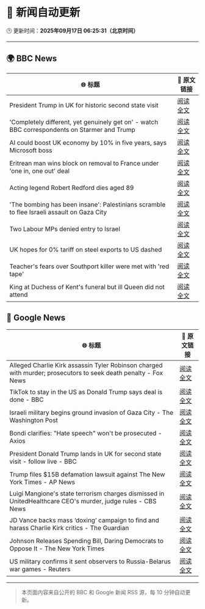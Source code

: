 # 🧠 新闻自动更新

🕒 更新时间：**2025年09月17日 06:25:31（北京时间）**

---

## 🌍 BBC News

| 🌐 标题 | 🔗 原文链接 |
|--------|-------------|
| President Trump in UK for historic second state visit | [阅读全文](https://www.bbc.com/news/articles/cz9jyzl4532o?at_medium=RSS&at_campaign=rss) |
| 'Completely different, yet genuinely get on' - watch BBC correspondents on Starmer and Trump | [阅读全文](https://www.bbc.com/news/videos/c9dxq447dwvo?at_medium=RSS&at_campaign=rss) |
| AI could boost UK economy by 10% in five years, says Microsoft boss | [阅读全文](https://www.bbc.com/news/articles/c7016ljre03o?at_medium=RSS&at_campaign=rss) |
| Eritrean man wins block on removal to France under 'one in, one out' deal | [阅读全文](https://www.bbc.com/news/articles/c1dqe2443l1o?at_medium=RSS&at_campaign=rss) |
| Acting legend Robert Redford dies aged 89 | [阅读全文](https://www.bbc.com/news/articles/c1dqe9ey0kgo?at_medium=RSS&at_campaign=rss) |
| 'The bombing has been insane': Palestinians scramble to flee Israeli assault on Gaza City | [阅读全文](https://www.bbc.com/news/articles/cly0qnnx5w5o?at_medium=RSS&at_campaign=rss) |
| Two Labour MPs denied entry to Israel | [阅读全文](https://www.bbc.com/news/articles/cge2gweqzjno?at_medium=RSS&at_campaign=rss) |
| UK hopes for 0% tariff on steel exports to US dashed | [阅读全文](https://www.bbc.com/news/articles/cj4y2gge7p1o?at_medium=RSS&at_campaign=rss) |
| Teacher's fears over Southport killer were met with 'red tape' | [阅读全文](https://www.bbc.com/news/articles/cvgvd15x8d7o?at_medium=RSS&at_campaign=rss) |
| King at Duchess of Kent's funeral but ill Queen did not attend | [阅读全文](https://www.bbc.com/news/articles/cpq5eynnn8ro?at_medium=RSS&at_campaign=rss) |

## 📰 Google News

| 🌐 标题 | 🔗 原文链接 |
|--------|-------------|
| Alleged Charlie Kirk assassin Tyler Robinson charged with murder; prosecutors to seek death penalty - Fox News | [阅读全文](https://news.google.com/rss/articles/CBMiogFBVV95cUxQMXRoVWVlYVBCcWFKSm9ELWVxclFmc0tJQ3RVT3lFeGdad041blpSMXFJSzZWYTZVT0FQclBVeDZicS1VT0NKbXJtbmZ4UTRMZUFvdDNjTUdTZTVJMHFhbG5lVUhXSk1DMXR4VE5QRDMyZlJYYVdPUktBR2VyLVhBVF85Sl9KWG9jUGNwT2RmdmdJMDM1bFNoWHNDRDFRdE5KVWfSAacBQVVfeXFMTnhrUDJFYWJvMUEyYkpfUjl1UWNtWlI0S2xIZFl0bDI0YjFQT2EwMkgwMm1SZy1PbklrRlNqZVBUclRmTjNLRlktOUpiQ0JEZWVqc0wtdE5GaE5FOGhqNGFseHFuQ1lEWHRFTzU3SXVycXhNYzlQbE1JLTFfc0xJekJWSGV3SU92V3FvbGNOS05sUzRPeFlpSjdzSGg0emszaTlEU2lFSDg?oc=5) |
| TikTok to stay in the US as Donald Trump says deal is done - BBC | [阅读全文](https://news.google.com/rss/articles/CBMiWkFVX3lxTFBPb0dUYVNrRkN0Y0g0UlNYOV9wTlhjem9KQjU1ZkREN0N4WmhCYmdWWVQyVWloc3A2M2VvSVU1M3JvSDRMQXpDUHJwODFzNVROSVl6a2hsQ2d0QdIBX0FVX3lxTE1NTWJwdDdFTFVTc1B1MXhaSmN6MWpBTENMNWZWam5IMjNFYV9LOU1sSVIyaTE1bUhhZHdabjJQdmNDNjlXMng1Y180QVdYdXdYTkh3ZEowYUlwaHhJUFdR?oc=5) |
| Israeli military begins ground invasion of Gaza City - The Washington Post | [阅读全文](https://news.google.com/rss/articles/CBMiiAFBVV95cUxQWGdoSG04NEsxTHFITlZiZDVOWE1iZlo5X0FLUE9vb2NfMkFhOWlLYm12aGpsYlZhQkRILUcwN1o4QkVjZHk3Tkp0QjJ6SmlFTFJjRDNxWFl5N3dYRzgwcFFTaFpSOHR5T19GSzRRa0VJcFVTQkNsbV9TTVd4Y1J0MHV2WWRUeFAt?oc=5) |
| Bondi clarifies: "Hate speech" won't be prosecuted - Axios | [阅读全文](https://news.google.com/rss/articles/CBMif0FVX3lxTE5rMHc5S245eUN4aUpWSUo5Wl9mRThqYnlSLTRkOExTUHhoSnZaLXJWbFRBZmg5b010dzMzOERFZlNQREsxSy1nNFRJMHdXWTJpVXR4b0tlN1gtQmFqV2JheGRza1lCVm5GNDUtbWxvbDVCOEliRUc4SnhfQ0Mtbnc?oc=5) |
| President Donald Trump lands in UK for second state visit - follow live - BBC | [阅读全文](https://news.google.com/rss/articles/CBMiVEFVX3lxTE1NTWVmcUJLQkpwUzFjQllYQTFkOVNadHN2V19NbmhHRkYzTUFYNGlRaEpYNkstcVBsWjFKbVRyNzhQcndRQloxVGhsZlNpWjZhekh6Rg?oc=5) |
| Trump files $15B defamation lawsuit against The New York Times - AP News | [阅读全文](https://news.google.com/rss/articles/CBMikgFBVV95cUxOeTJnZGtTT2huaGJOZ0E4czFseHBONWRKN24xOHJwTEZiZ1lLV0FrXzhWUmRrTElONzZvUXRSbDZVRi1EcmMxNF9waHZ3VUlvSDhHLUtvR1FObzVFZUwtMDRPQ2k2UmhQWE1idTk5T25QS2h1a2FkVFdnZk5HXzhsYWZIQnlnaXpjQ2Y0SndpdW02Zw?oc=5) |
| Luigi Mangione's state terrorism charges dismissed in UnitedHealthcare CEO's murder, judge rules - CBS News | [阅读全文](https://news.google.com/rss/articles/CBMihAFBVV95cUxQRFR3Nk1PeU1VS25rUlpiWXdZUld1cE9yY19wVS1DZ0tTYi1pY0pTLU5TRDYxOUdYWVlGNmREdklRQlhYUTMtYUhsekJtckVNM3l2SzRiUFAtUlVQLVRJUWEtbV9pUHBFV3Y4b3JNdXlxYW5OM0xmUDhjbjBWT2t2bS1YdEQ?oc=5) |
| JD Vance backs mass ‘doxing’ campaign to find and harass Charlie Kirk critics - The Guardian | [阅读全文](https://news.google.com/rss/articles/CBMijAFBVV95cUxQT1BPT0lYLThFNkdmQ0VXZ3JyMTg0OHY0bTZpUGZDNDZLalJuQktmQmxpb0NXVHI1d0JRY0ZHck9iRVhvcElKaFhRLUQ5WUppeEI2UVJsNi1nVDFSQWo3VkFaZ3pZQzV5N0hNOEZac2t6VmRFcm1QTFlsMUpZLUFvbzJ3ZENwVW5Ic3VPNw?oc=5) |
| Johnson Releases Spending Bill, Daring Democrats to Oppose It - The New York Times | [阅读全文](https://news.google.com/rss/articles/CBMihgFBVV95cUxQbkxKNnRHZS1xbEtzRnM5ek04bklsZUtkM2l5ZzB4VTN1aXduQi1xM0hxZHNmdXpJeGF3MXFRdHRkQlFwQnBKOUdmWF9DTGQ3a2JlY0FGcnlxU1dKSlR1YjNfMnc2VWZnSDZJVXJORVVjVUVmQ1FIQWhPMHFHTExFd2VwZGR5Zw?oc=5) |
| US military confirms it sent observers to Russia-Belarus war games - Reuters | [阅读全文](https://news.google.com/rss/articles/CBMisgFBVV95cUxOZHQxaTFDeUFETHRLQXR6dS1vUUZENVhPaWdzVTVMdE00Z1pKN0gtRDlIZUE2Tl9wWWo0MkQyMUl6N29pWndKb090MFBUc28wcFJUM2dBbmlSSnFqdGoyZ3c5V3hLT1NSRVl1N3lpQkh5SDJpZVVDa09HU3pwb1lORGdaV3RuQWFSeFRtazA2RERWQTlJaDR3Mzlmb1ljRDBjNGVJb3dYSmlpQnJyM0xqNTV3?oc=5) |

---
> 本页面内容来自公开的 BBC 和 Google 新闻 RSS 源，每 10 分钟自动更新。